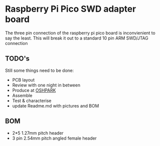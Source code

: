 # Raspberry Pi Pico SWD adapter board
The three pin connection of the raspberry pi pico board is inconvienient to say the least. This will break it out to a standard 10 pin ARM SWD/JTAG connection
## TODO's
Still some things need to be done:
* PCB layout
* Review with one night in between
* Produce at [OSHPARK](https://oshpark.com/)
* Assemble
* Test & characterise
* update Readme.md with pictures and BOM
## BOM
* 2*5 1.27mm pitch header
* 3 pin 2.54mm pitch angled female header

